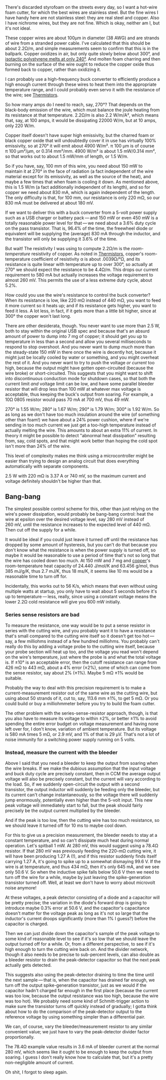 There's discarded styrofoam on the streets every day, so I want a
hot-wire foam cutter, for which the best wires are stainless steel.
But the fine wires I have handy here are not stainless steel: they are
real steel and copper.  Also I have nichrome wires, but they are not
fine.  Which is okay, neither am I, but it's not ideal.

These copper wires are about 100μm in diameter (38 AWG) and are
strands of wire from a stranded power cable.  I've calculated that
this should be about 2.2Ω/m, and simple measurements seem to confirm
that this is in the ballpark.  Copper oxidizes in air, but only quite
slowly below about 300°, and [isotactic polystyrene melts at only
240°][0].  And molten foam charring and then burning on the surface of
the wire ought to reduce the copper oxide thus formed back to copper,
rather than oxidizing it.

[0]: https://en.wikipedia.org/wiki/Polystyrene

I can probably use a high-frequency buck converter to efficiently
produce a high enough current through these wires to heat them into
the appropriate temperature range, and I could probably even servo it
with the resistance of the wire; see [Thermistors].

[Thermistors]: thermistors.md

So how many amps do I need to reach, say, 270°?  That depends on the
black-body emission of the wire, which must balance the joule heating
from its resistance at that temperature.  2.2Ω/m is also 2.2 W/m/A²,
which means that, say, at 100 amps, it would be dissipating 22000 W/m,
but at 10 amps, only 220 W/m.

Copper itself doesn't have super high emissivity, but the charred foam
or black copper oxide that will undoubtedly cover it in use has
virtually 100% emissivity, so at 270° it will emit about 4900 W/m².
π 100 μm is of course π 100 μm²/μm, or 0.314 mm²/mm.  4900 W/m² is
about 1.5 mW/0.314 mm², so that works out to about 1.5 mW/mm of
length, or 1.5 W/m.

So if you have, say, 100 mm of this wire, you need about 150 mW to
maintain it at 270° in the face of radiation (a fact independent of
the wire material except for its emissivity, as well as the source of
the heat), and maybe a few times that when foam is cooling it down.
As mentioned above, this is 1.5 W/m (a fact additionally independent
of its length), and so for copper we need about 830 mA, which is again
independent of the length.  The only difficulty is that, for 100 mm,
our resistance is only 220 mΩ, so our 830 mA must be delivered at
about 180 mV.

If we want to deliver this with a buck converter from a 5-volt power
supply such as a USB charger or battery pack — and 150 mW or even
450 mW is a totally reasonable power level for that — we need about a
3.6% duty cycle on the pass transistor.  That is, 96.4% of the time,
the freewheel diode or equivalent will be supplying the (average)
830 mA through the inductor, and the transistor will only be supplying
it 3.6% of the time.

But wait!  The resistivity I was using to compute 2.2Ω/m is the
*room-temperature* resistivity of copper.  As noted in [Thermistors],
copper's room-temperature coefficient of resistivity α is about
.0039Ω/°Ω, and its resistance is quite linear with temperature up to
over 300°, so actually at 270° we should expect the resistance to be
4.4Ω/m.  This drops our current requirement to 580 mA but actually
increases the voltage requirement to almost 260 mV.  This permits the
use of a less extreme duty cycle, about 5.2%.

How could you use the wire's resistance to control the buck converter?
When its resistance is low, like 220 mΩ instead of 440 mΩ, you want to
feed it more current so it heats up; and if its resistance gets
higher, you want to feed it less.  A lot less, in fact, if it gets
more than a little bit higher, since at 300° the copper won't last
long.

There are other desiderata, though.  You never want to use more than
2.5 W, both to stay within the original USB spec and because that's an
absurd amount of power to dump into 7 mg of copper; it should get you
up to temperature in less than a second and allow you several
milliseconds to respond to stop overshoot.  And you never want to dump
*much* more than the steady-state 150 mW in there once the wire is
decently hot, because it might just be locally cooled by water or
something, and you might overheat the rest of it.  And you never want
to try to push the voltage *or current* too high, because the output
might have gotten open-circuited (because the wire broke) or
short-circuited.  This suggests that you might want to shift into
discontinuous conduction mode for shutdown cases, so that both the
current limit *and* voltage limit can be low, and have some parallel
bleeder resistor that will drop less than 100 mW at whatever max
voltage is acceptable, thus keeping the buck's output from soaring.
For example, a 10Ω 0805 resistor would pass 70 mA at 700 mV, thus
49 mW.

270° is 1.55 W/m; 280° is 1.67 W/m; 290° is 1.79 W/m; 300° is
1.92 W/m.  So as long as we don't have too much insulation around the
wire (of something other than foam!) we have about a 24% power
cushion, where if we're sending in too much current we just get a
too-high temperature instead of actually melting the wire.  This
amounts to about an extra 11% of current.  In theory it might be
possible to detect "abnormal heat dissipation" resulting from, say,
cold spots, and that might work better than hoping the cold spot isn't
more than 24% of the wire.

This level of complexity makes me think using a microcontroller might
be easier than trying to design an analog circuit that does everything
automatically with separate components.

2.5 W with 220 mΩ is 3.37 A or 740 mV, so the maximum current and
voltage definitely shouldn't be higher than that.

Bang-bang
---------

The simplest possible control scheme for this, other than just relying
on the wire's power dissipation, would probably be bang-bang control:
heat the wire at epsilon over the desired voltage level, say 280 mV
instead of 260 mV, until the resistance increases to the expected
level of 440 mΩ.  Then cut off the supply for a while.

It would be ideal if you could just leave it turned off until the
resistance has dropped by some amount of hysteresis, but you can't do
that because you don't know what the resistance is when the power
supply is turned off, so maybe it would be reasonable to use a period
of time that's not so long that the wire has cooled down too much.  At
150 mW and 7 mg and [copper]'s room-temperature heat capacity of
24.440 J/mol/K and 63.456 g/mol, thus 385 mJ/g/K, thus 2.7 mJ/K, thus
18 ms/K, it seems like 10 ms would be a reasonable time to turn off
for.

Incidentally, this works out to 56 K/s, which means that even without
using multiple watts at startup, you only have to wait about 5 seconds
before it's up to temperature — less, really, since using a constant
voltage means the lower 2.2Ω cold resistance will give you 600 mW
initially.

[copper]: https://en.wikipedia.org/wiki/Copper

### Series sense resistors are bad ###

To measure the resistance, one way would be to put a sense resistor in
series with the cutting wire, and you probably want it to have a
resistance that's small compared to the cutting wire itself so it
doesn't get too hot — say, a few milliohms instead of a few hundred
milliohms.  You probably can't really do this by adding a voltage
probe to the cutting wire itself, because your probe section will heat
up too, and the voltage you read won't depend on the wire's
temperature, just where the probe is and what the total voltage is.
If ±10° is an acceptable error, then the cutoff resistance can range
from 426 mΩ to 443 mΩ, about a 4% error (±2%), some of which can come
from the sense resistor, say about 2% (±1%).  Maybe 5 mΩ ±1% would be
suitable.

Probably the way to deal with this precision requirement is to make a
current-measurement resistor out of the same wire as the cutting wire,
but using about 50 strands of it, cut to, say, 113.6 mm ±1%, to get
5 mΩ.  Or you could build or buy a milliohmmeter before you try to
build the foam cutter.

The other problem with the series-sense-resistor approach, though, is
that you also have to measure its voltage to within ±2%, or better ±1%
to avoid spending the entire error budget on voltage measurement and
having none left over for, I don't know, variation of ambient
temperature.  But its voltage is 580 mA times 5 mΩ, or 2.9 mV, and 1%
of that is 29 μV.  That's not a lot of noise immunity for a switching
power supply running on 5 volts.

### Instead, measure the current with the bleeder ###

Above I said that you need a bleeder to keep the output from soaring
when the wire breaks.  If we make the dubious assumption that the
input voltage and buck duty cycle are precisely constant, then in CCM
the average output voltage will also be precisely constant, but the
current will vary according to the load.  So, if we suddenly
open-circuit the output with a second transistor, the output inductor
will suddenly be feeding only the bleeder, but its current can't
change instantaneously, so the voltage there will suddenly jump
enormously, potentially even higher than the 5-volt input.  This new
peak voltage will immediately start to fall, but the peak should
fairly precisely be the output current multiplied by the bleeder.

And if the peak is too low, then the cutting wire has too much
resistance, so we should leave it turned off for 10 ms to maybe cool
down.

For this to give us a precision measurement, the bleeder needs to stay
at a constant temperature, and so can't dissipate much heat during
normal operation.  Let's spitball 1 mW.  At 280 mV, this would suggest
using a 78.4Ω resistor.  If that 280 mV was previously feeding the
220-mΩ cutting wire, it will have been producing 1.27 A (!), and if
this resistor suddenly finds itself carrying 1.27 A, it's going to
spike up to a somewhat dismaying 99.6 V.  If the wire is at
temperature, and thus 434 mΩ, then it's only 645 mA, and we see only
50.6 V.  So when the inductive spike falls below 50.6 V then we need
to turn off the wire for a while, maybe by just leaving the
spike-generation transistor turned off.  Well, at least we don't have
to worry about microvolt noise anymore!

At these voltages, a peak detector consisting of a diode and a
capacitor will be pretty precise; the variation in the diode's forward
drop is going to introduce maybe 0.3% error at 50.6 V, and the
capacitor's capacitance doesn't matter for the voltage peak as long as
it's not so large that the inductor's current droops significantly
(more than 1% I guess?) before the capacitor is charged.

Then we can just divide down the capacitor's sample of the peak
voltage to some kind of reasonable level to see if it's so low that we
should leave the output turned off for a while.  Or, from a different
perspective, to see if it's high enough to turn the cutting wire back
on.  And the divider network, though it also needs to be precise to
sub-percent levels, can also double as a bleeder resistor to drain the
peak-detector capacitor so that the next peak actually gets detected.

This suggests also using the peak-detector draining to time the time
until the next sample — that is, when the capacitor has drained far
enough, we turn off the output spike-generation transistor, just as we
would if the capacitor hadn't charged far enough in the first place
(because the current was too low, because the output resistance was
too high, because the wire was too hot).  We probably need some kind
of Schmitt-trigger action to make sure the transistor turns off
quickly instead of gradually; I gotta think about how to do the
comparison of the peak-detector output to the reference voltage by
using something simpler than a differential pair.

We can, of course, vary the bleeder/measurement resistor to any
similar convenient value; we just have to vary the peak-detector
divider factor proportionally.

The 78.4Ω example value results in 3.6 mA of bleeder current at the
normal 280 mV, which seems like it ought to be enough to keep the
output from soaring.  I guess I don't really know how to calculate
that, but it's a pretty non-negligible amount of current.

Oh shit, I forgot to sleep again.
